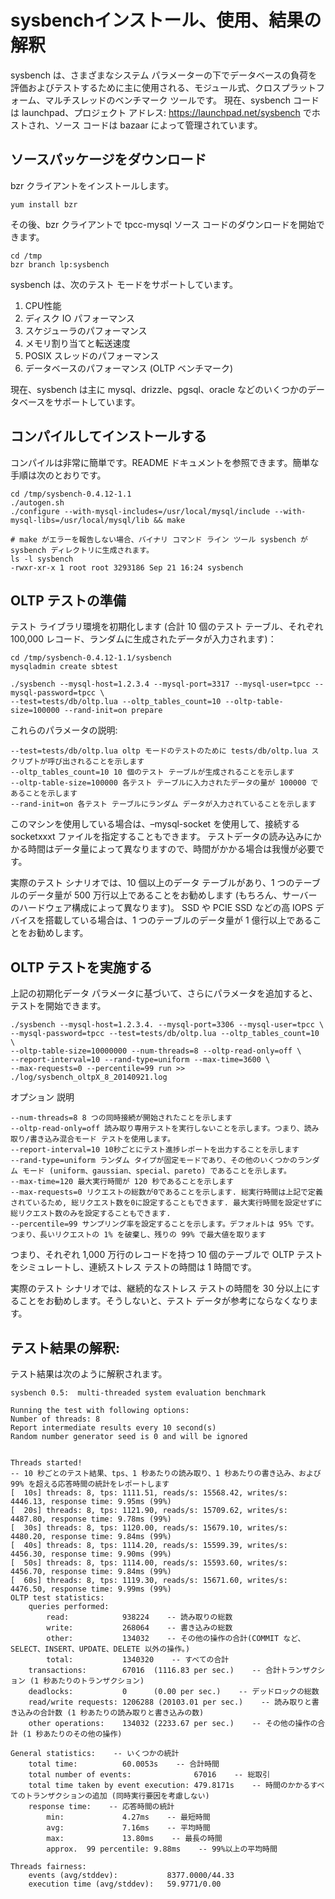 # sysbenchインストール、使用、結果の解釈

sysbench は、さまざまなシステム パラメーターの下でデータベースの負荷を評価およびテストするために主に使用される、モジュール式、クロスプラットフォーム、マルチスレッドのベンチマーク ツールです。
現在、sysbench コードは launchpad、プロジェクト アドレス: https://launchpad.net/sysbench でホストされ、ソース コードは bazaar によって管理されています。

## ソースパッケージをダウンロード
bzr クライアントをインストールします。

	yum install bzr
その後、bzr クライアントで tpcc-mysql ソース コードのダウンロードを開始できます。

	cd /tmp
	bzr branch lp:sysbench

sysbench は、次のテスト モードをサポートしています。

1. CPU性能
2. ディスク IO パフォーマンス
3. スケジューラのパフォーマンス
4. メモリ割り当てと転送速度
5. POSIX スレッドのパフォーマンス
6. データベースのパフォーマンス (OLTP ベンチマーク)
   
現在、sysbench は主に mysql、drizzle、pgsql、oracle などのいくつかのデータベースをサポートしています。

## コンパイルしてインストールする
コンパイルは非常に簡単です。README ドキュメントを参照できます。簡単な手順は次のとおりです。

	cd /tmp/sysbench-0.4.12-1.1
	./autogen.sh
	./configure --with-mysql-includes=/usr/local/mysql/include --with-mysql-libs=/usr/local/mysql/lib && make

	# make がエラーを報告しない場合、バイナリ コマンド ライン ツール sysbench が sysbench ディレクトリに生成されます。
	ls -l sysbench
	-rwxr-xr-x 1 root root 3293186 Sep 21 16:24 sysbench

## OLTP テストの準備
テスト ライブラリ環境を初期化します (合計 10 個のテスト テーブル、それぞれ 100,000 レコード、ランダムに生成されたデータが入力されます)：

	cd /tmp/sysbench-0.4.12-1.1/sysbench
	mysqladmin create sbtest

	./sysbench --mysql-host=1.2.3.4 --mysql-port=3317 --mysql-user=tpcc --mysql-password=tpcc \
	--test=tests/db/oltp.lua --oltp_tables_count=10 --oltp-table-size=100000 --rand-init=on prepare
これらのパラメータの説明:

	--test=tests/db/oltp.lua oltp モードのテストのために tests/db/oltp.lua スクリプトが呼び出されることを示します
	--oltp_tables_count=10 10 個のテスト テーブルが生成されることを示します
	--oltp-table-size=100000 各テスト テーブルに入力されたデータの量が 100000 であることを示します
	--rand-init=on 各テスト テーブルにランダム データが入力されていることを示します
このマシンを使用している場合は、–mysql-socket を使用して、接続する socketxxxt ファイルを指定することもできます。 テストデータの読み込みにかかる時間はデータ量によって異なりますので、時間がかかる場合は我慢が必要です。

実際のテスト シナリオでは、10 個以上のデータ テーブルがあり、1 つのテーブルのデータ量が 500 万行以上であることをお勧めします (もちろん、サーバーのハードウェア構成によって異なります)。 SSD や PCIE SSD などの高 IOPS デバイスを搭載している場合は、1 つのテーブルのデータ量が 1 億行以上であることをお勧めします。

## OLTP テストを実施する

上記の初期化データ パラメータに基づいて、さらにパラメータを追加すると、テストを開始できます。

	./sysbench --mysql-host=1.2.3.4. --mysql-port=3306 --mysql-user=tpcc \
	--mysql-password=tpcc --test=tests/db/oltp.lua --oltp_tables_count=10 \
	--oltp-table-size=10000000 --num-threads=8 --oltp-read-only=off \
	--report-interval=10 --rand-type=uniform --max-time=3600 \
	--max-requests=0 --percentile=99 run >> ./log/sysbench_oltpX_8_20140921.log
オプション 説明

	--num-threads=8 8 つの同時接続が開始されたことを示します
	--oltp-read-only=off 読み取り専用テストを実行しないことを示します。つまり、読み取り/書き込み混合モード テストを使用します。
	--report-interval=10 10秒ごとにテスト進捗レポートを出力することを示します
	--rand-type=uniform ランダム タイプが固定モードであり、その他のいくつかのランダム モード (uniform、gaussian、special、pareto) であることを示します。
	--max-time=120 最大実行時間が 120 秒であることを示します
	--max-requests=0 リクエストの総数が0であることを示します. 総実行時間は上記で定義されているため, 総リクエスト数を0に設定することもできます. 最大実行時間を設定せずに総リクエスト数のみを設定することもできます.
	--percentile=99 サンプリング率を設定することを示します。デフォルトは 95% です。つまり、長いリクエストの 1% を破棄し、残りの 99% で最大値を取ります

つまり、それぞれ 1,000 万行のレコードを持つ 10 個のテーブルで OLTP テストをシミュレートし、連続ストレス テストの時間は 1 時間です。

実際のテスト シナリオでは、継続的なストレス テストの時間を 30 分以上にすることをお勧めします。そうしないと、テスト データが参考にならなくなります。

## テスト結果の解釈:

テスト結果は次のように解釈されます。

	sysbench 0.5:  multi-threaded system evaluation benchmark

	Running the test with following options:
	Number of threads: 8
	Report intermediate results every 10 second(s)
	Random number generator seed is 0 and will be ignored


	Threads started!
	-- 10 秒ごとのテスト結果、tps、1 秒あたりの読み取り、1 秒あたりの書き込み、および 99% を超える応答時間の統計をレポートします
	[  10s] threads: 8, tps: 1111.51, reads/s: 15568.42, writes/s: 4446.13, response time: 9.95ms (99%)
	[  20s] threads: 8, tps: 1121.90, reads/s: 15709.62, writes/s: 4487.80, response time: 9.78ms (99%)
	[  30s] threads: 8, tps: 1120.00, reads/s: 15679.10, writes/s: 4480.20, response time: 9.84ms (99%)
	[  40s] threads: 8, tps: 1114.20, reads/s: 15599.39, writes/s: 4456.30, response time: 9.90ms (99%)
	[  50s] threads: 8, tps: 1114.00, reads/s: 15593.60, writes/s: 4456.70, response time: 9.84ms (99%)
	[  60s] threads: 8, tps: 1119.30, reads/s: 15671.60, writes/s: 4476.50, response time: 9.99ms (99%)
	OLTP test statistics:
		queries performed:
			read:            938224    -- 読み取りの総数
			write:           268064    -- 書き込みの総数
			other:           134032    -- その他の操作の合計(COMMIT など、SELECT、INSERT、UPDATE、DELETE 以外の操作。)
			total:           1340320    -- すべての合計
		transactions:        67016  (1116.83 per sec.)    -- 合計トランザクション (1 秒あたりのトランザクション)
		deadlocks:           0      (0.00 per sec.)    -- デッドロックの総数
		read/write requests: 1206288 (20103.01 per sec.)    -- 読み取りと書き込みの合計数 (1 秒あたりの読み取りと書き込みの数)
		other operations:    134032 (2233.67 per sec.)    -- その他の操作の合計 (1 秒あたりのその他の操作)

	General statistics:    -- いくつかの統計
		total time:          60.0053s    -- 合計時間
		total number of events:              67016    -- 総取引
		total time taken by event execution: 479.8171s    -- 時間のかかるすべてのトランザクションの追加 (同時実行要因を考慮しない)
		response time:    -- 応答時間の統計
			min:             4.27ms    -- 最短時間
			avg:             7.16ms    -- 平均時間
			max:             13.80ms    -- 最長の時間
			approx.  99 percentile: 9.88ms    -- 99%以上の平均時間

	Threads fairness:
		events (avg/stddev):           8377.0000/44.33
		execution time (avg/stddev):   59.9771/0.00